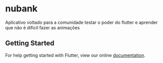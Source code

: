 # nubank

Aplicativo voltado para a comunidade testar o poder do flutter e aprender que não é dificil fazer as animações

## Getting Started

For help getting started with Flutter, view our online
[documentation](https://flutter.io/).
